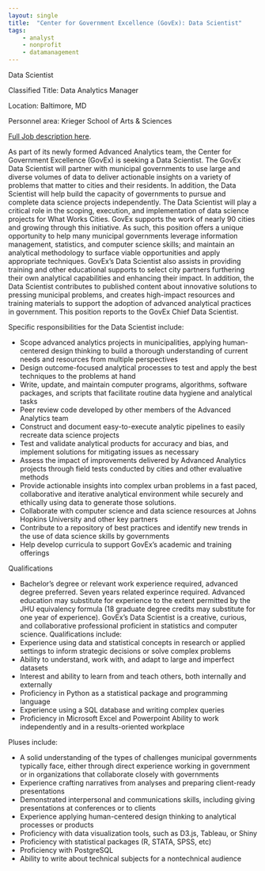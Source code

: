 ```yaml
---
layout: single
title:  "Center for Government Excellence (GovEx): Data Scientist"
tags: 
    - analyst
    - nonprofit
    - datamanagement
---
```


Data Scientist

Classified Title: Data Analytics Manager

Location: Baltimore, MD

Personnel area: Krieger School of Arts & Sciences

[Full Job description here](https://jobs.jhu.edu/job/Baltimore-Data-Scientist-MD-21218/439924200/).

As part of its newly formed Advanced Analytics team, the Center for Government Excellence (GovEx) is seeking a Data Scientist. The GovEx Data Scientist will partner with municipal governments to use large and diverse volumes of data to deliver actionable insights on a variety of problems that matter to cities and their residents. In addition, the Data Scientist will help build the capacity of governments to pursue and complete data science projects independently.
The Data Scientist will play a critical role in the scoping, execution, and implementation of data science projects for What Works Cities. GovEx supports the work of nearly 90 cities and growing through this initiative. As such, this position offers a unique opportunity to help many municipal governments leverage information management, statistics, and computer science skills; and maintain an analytical methodology to surface viable opportunities and apply appropriate techniques.
GovEx’s Data Scientist also assists in providing training and other educational supports to select city partners furthering their own analytical capabilities and enhancing their impact. In addition, the Data Scientist contributes to published content about innovative solutions to pressing municipal problems, and creates high-impact resources and training materials to support the adoption of advanced analytical practices in government.
This position reports to the GovEx Chief Data Scientist.

Specific responsibilities for the Data Scientist include:

* Scope advanced analytics projects in municipalities, applying human-centered design thinking to build a thorough understanding of current needs and resources from multiple perspectives
* Design outcome-focused analytical processes to test and apply the best techniques to the problems at hand
* Write, update, and maintain computer programs, algorithms, software packages, and scripts that facilitate routine data hygiene and analytical tasks
* Peer review code developed by other members of the Advanced Analytics team
* Construct and document easy-to-execute analytic pipelines to easily recreate data science projects
* Test and validate analytical products for accuracy and bias, and implement solutions for mitigating issues as necessary
* Assess the impact of improvements delivered by Advanced Analytics projects through field tests conducted by cities and other evaluative methods
* Provide actionable insights into complex urban problems in a fast paced, collaborative and iterative analytical environment while securely and ethically using data to generate those solutions.
* Collaborate with computer science and data science resources at Johns Hopkins University and other key partners
* Contribute to a repository of best practices and identify new trends in the use of data science skills by governments
* Help develop curricula to support GovEx’s academic and training offerings

Qualifications

* Bachelor’s degree or relevant work experience required, advanced degree preferred. Seven years related experince required. Advanced education may substitute for experience to the extent permitted by the JHU equivalency formula (18 graduate degree credits may substitute for one year of experience).
GovEx’s Data Scientist is a creative, curious, and collaborative professional proficient in statistics and computer science. Qualifications include:
* Experience using data and statistical concepts in research or applied settings to inform strategic decisions or solve complex problems
* Ability to understand, work with, and adapt to large and imperfect datasets
* Interest and ability to learn from and teach others, both internally and externally
* Proficiency in Python as a statistical package and programming language
* Experience using a SQL database and writing complex queries
* Proficiency in Microsoft Excel and Powerpoint
Ability to work independently and in a results-oriented workplace 

Pluses include:

* A solid understanding of the types of challenges municipal governments typically face, either through direct experience working in government or in organizations that collaborate closely with governments
* Experience crafting narratives from analyses and preparing client-ready presentations
* Demonstrated interpersonal and communications skills, including giving presentations at conferences or to clients
* Experience applying human-centered design thinking to analytical processes or products
* Proficiency with data visualization tools, such as D3.js, Tableau, or Shiny
* Proficiency with statistical packages (R, STATA, SPSS, etc)
* Proficiency with PostgreSQL
* Ability to write about technical subjects for a nontechnical audience
